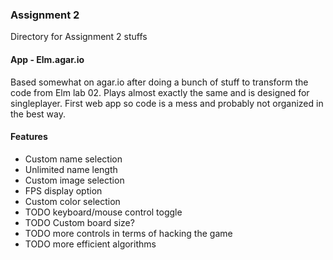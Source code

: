 ### Assignment 2
Directory for Assignment 2 stuffs


#### App - Elm.agar.io

Based somewhat on agar.io after doing a bunch of stuff to transform the code from Elm lab 02. Plays almost exactly the same and is designed for singleplayer. First web app so code is a mess and probably not organized in the best way.

#### Features

- Custom name selection
- Unlimited name length
- Custom image selection
- FPS display option
- Custom color selection
- TODO keyboard/mouse control toggle
- TODO Custom board size?
- TODO more controls in terms of hacking the game
- TODO more efficient algorithms